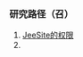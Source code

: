 ### 研究路径（召）
1. [JeeSite的权限](https://www.iqiyi.com/v_19rslq46ms.html?vfrm=pcw_playpage&vfrmblk=D&vfrmrst=80521_listbox_positive#curid=2657169400_cdbc2a0908a7f8cbf55933b008e47a83
)
1. 